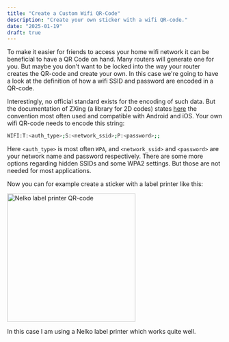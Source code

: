 ```yaml
---
title: "Create a Custom Wifi QR-Code"
description: "Create your own sticker with a wifi QR-code."
date: "2025-01-19"
draft: true
---
```


To make it easier for friends to access your home wifi network it can
be beneficial to have a QR Code on hand. Many routers will generate one for you. But maybe you don't want to be locked into the way your router creates the QR-code and create your own. In this case we're going to have a look at the definition of how a wifi SSID and password are encoded in a QR-code.

Interestingly, no official standard exists for the encoding of such data. But the documentation of ZXing (a library for 2D codes) states [here](https://github.com/zxing/zxing/wiki/Barcode-Contents#wi-fi-network-config-android-ios-11) the convention most often used and compatible with Android and iOS. Your own wifi QR-code needs to encode this string:

```bash
WIFI:T:<auth_type>;S:<network_ssid>;P:<password>;;
```

Here `<auth_type>` is most often `WPA`, and `<network_ssid>` and `<password>` are your network name and password respectively.
There are some more options regarding hidden SSIDs and some WPA2 settings. But those are not needed for most applications.

Now you can for example create a sticker with a label printer like this:

<img src="/blog-4/nelko-qr-code.png" alt="Nelko label printer QR-code" width="300"/>

In this case I am using a Nelko label printer which works quite well.
